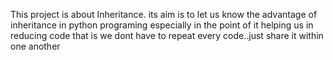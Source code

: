 This project is about Inheritance. its aim is to let us know the advantage of inheritance in python programing especially in the point of it helping us in reducing code that is we dont have to repeat every code..just share it within one another
